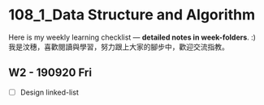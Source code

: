 # 108_1_Data Structure and Algorithm
Here is my weekly learning checklist — **detailed notes in week-folders**. :)  
我是汶穗，喜歡閱讀與學習，努力跟上大家的腳步中，歡迎交流指教。  　　
  
## W2 - 190920 Fri
- [ ] Design linked-list
